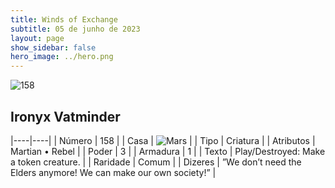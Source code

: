 ```yaml
---
title: Winds of Exchange
subtitle: 05 de junho de 2023
layout: page
show_sidebar: false
hero_image: ../hero.png
---
```


![158](https://mastervault-storage-prod.s3.amazonaws.com/media/card_front/en/600_158_f64b19fc9891_en.png)


## Ironyx Vatminder

|----|----|
| Número | 158 |
| Casa | ![Mars](https://archonarcana.com/images/thumb/d/de/Mars.png/22px-Mars.png "Marte") |
| Tipo | Criatura |
| Atributos | Martian • Rebel |
| Poder | 3 |
| Armadura | 1 |
| Texto | Play/Destroyed: Make a token creature.  |
| Raridade | Comum |
| Dizeres | ”We don’t need the Elders anymore! We can make our own society!”   |

